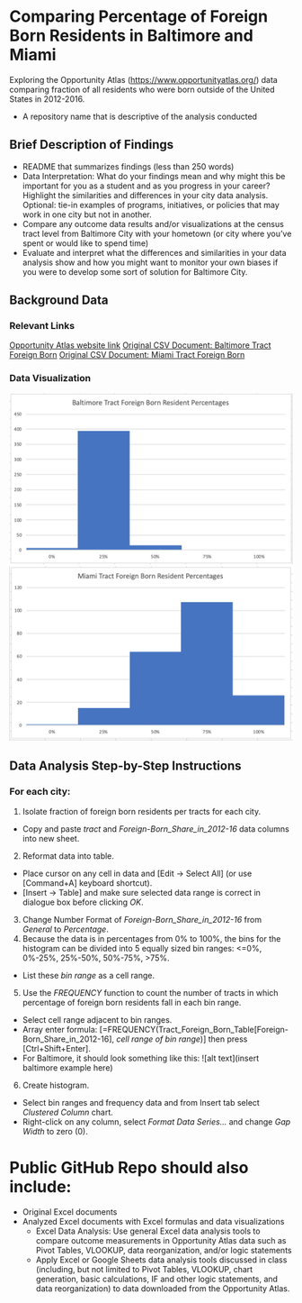 # Comparing Percentage of Foreign Born Residents in Baltimore and Miami 
Exploring the Opportunity Atlas (https://www.opportunityatlas.org/) data comparing fraction of all residents who were born outside of the United States in 2012-2016.
* A repository name that is descriptive of the analysis conducted

## Brief Description of Findings 
* README that summarizes findings (less than 250 words)
* Data Interpretation: What do your findings mean and why might this be important for you as a student and as you progress in your career? Highlight the similarities and differences in your city data analysis. Optional: tie-in examples of programs, initiatives, or policies that may work in one city but not in another.
* Compare any outcome data results and/or visualizations at the census tract level from Baltimore City with your hometown (or city where you’ve spent or would like to spend time) 
* Evaluate and interpret what the differences and similarities in your data analysis show and how you might want to monitor your own biases if you were to develop some sort of solution for Baltimore City.

## Background Data 
### Relevant Links
[Opportunity Atlas website link](https://www.opportunityatlas.org/)
[Original CSV Document: Baltimore Tract Foreign Born](https://github.com/CamilaCamacho/comparing_baltimore_miami_foreign-born/blob/master/baltimore_shown_tract_foreign_share2016.csv)
[Original CSV Document: Miami Tract Foreign Born](https://github.com/CamilaCamacho/comparing_baltimore_miami_foreign-born/blob/master/miami_shown_tract_foreign_share2016.csv)

### Data Visualization
![alt text](https://github.com/CamilaCamacho/comparing_baltimore_miami_foreign-born/blob/master/Baltimore%20Histogram.png)
![alt text](https://github.com/CamilaCamacho/comparing_baltimore_miami_foreign-born/blob/master/Miami%20Histogram.png)

## Data Analysis Step-by-Step Instructions
### For each city:
1. Isolate fraction of foreign born residents per tracts for each city.
  * Copy and paste *tract* and *Foreign-Born_Share_in_2012-16* data columns into new sheet.
2. Reformat data into table.
  * Place cursor on any cell in data and [Edit -> Select All] (or use [Command+A] keyboard shortcut).
  * [Insert -> Table] and make sure selected data range is correct in dialogue box before clicking *OK*.
3. Change Number Format of *Foreign-Born_Share_in_2012-16* from _General_ to _Percentage_.
4. Because the data is in percentages from 0% to 100%, the bins for the histogram can be divided into 5 equally sized bin ranges: <=0%, 0%-25%, 25%-50%, 50%-75%, >75%.
  * List these _bin range_ as a cell range. 
5. Use the *FREQUENCY* function to count the number of tracts in which percentage of foreign born residents fall in each bin range.
  * Select cell range adjacent to bin ranges. 
  * Array enter formula: [=FREQUENCY(Tract_Foreign_Born_Table[Foreign-Born_Share_in_2012-16], _cell range of bin range_)] then press [Ctrl+Shift+Enter].
  * For Baltimore, it should look something like this: ![alt text](insert baltimore example here)
6. Create histogram.
  * Select bin ranges and frequency data and from Insert tab select *Clustered Column* chart.
  * Right-click on any column, select *Format Data Series...* and change *Gap Width* to zero (0).
  

# Public GitHub Repo should also include:
* Original Excel documents
* Analyzed Excel documents with Excel formulas and data visualizations
  * Excel Data Analysis: Use general Excel data analysis tools to compare outcome measurements in Opportunity Atlas data such as Pivot Tables, VLOOKUP, data reorganization, and/or logic statements
  * Apply Excel or Google Sheets data analysis tools discussed in class (including, but not limited to Pivot Tables, VLOOKUP, chart generation, basic calculations, IF and other logic statements, and data reorganization) to data downloaded from the Opportunity Atlas.
